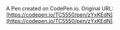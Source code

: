 A Pen created on CodePen.io. Original URL: [https://codepen.io/TC5550/pen/zYxKEdN](https://codepen.io/TC5550/pen/zYxKEdN).


